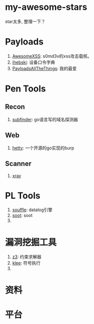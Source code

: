 # my-awesome-stars
star太多, 整理一下？

# Payloads
1. [AwesomeXSS](https://github.com/s0md3v/AwesomeXSS): s0md3v的xss攻击载核。
2. [ihebski](https://github.com/ihebski/DefaultCreds-cheat-sheet): 设备口令字典
3. [PayloadsAllTheThings](https://github.com/swisskyrepo/PayloadsAllTheThings): 我的最爱

# Pen Tools
## Recon
1. [subfinder](https://github.com/projectdiscovery/subfinder): go语言写的域名探测器

## Web
1. [hetty](https://github.com/dstotijn/hetty): 一个开源的go实现的burp

## Scanner
1. [xray](https://github.com/chaitin/xray)
 

# PL Tools
1. [souffle](https://github.com/souffle-lang/souffle): datalog引擎
2. [soot](https://github.com/soot-oss/soot): soot
3. 

# 漏洞挖掘工具
1. [z3](https://github.com/Z3Prover/z3): 约束求解器
2. [klee](https://github.com/klee/klee): 符号执行
3. 

# 资料

# 平台
